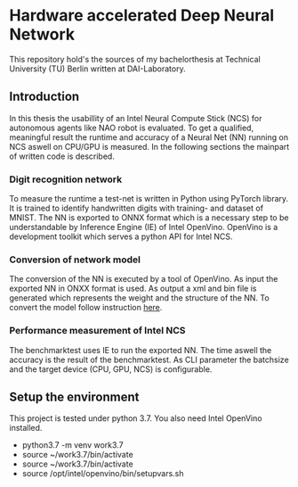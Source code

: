 # Hardware accelerated Deep Neural Network
This repository hold's the sources of my bachelorthesis at Technical University 
(TU) Berlin written at DAI-Laboratory.
## Introduction
In this thesis the usabillity of an Intel Neural Compute Stick (NCS) for 
autonomous agents like NAO robot is evaluated. To get a qualified, meaningful 
result the runtime and accuracy of a Neural Net (NN) running on NCS aswell on 
CPU/GPU is measured. In the following sections the mainpart of written code is 
described.

### Digit recognition network
To measure the runtime a test-net is written in Python using PyTorch library. 
It is trained to identify handwritten digits with training- and dataset of 
MNIST. The NN is exported to ONNX format which is a necessary step to be 
understandable by Inference Engine (IE) of Intel OpenVino. OpenVino is a 
development toolkit which serves a python API for Intel NCS.

### Conversion of network model
The conversion of the NN is executed by a tool of OpenVino. 
As input the exported NN in ONXX format is used. 
As output a xml and bin file is generated which represents the weight and the 
structure of the NN.
To convert the model follow instruction [here](https://docs.openvinotoolkit.org/latest/_docs_MO_DG_prepare_model_convert_model_Convert_Model_From_ONNX.html).

### Performance measurement of Intel NCS
The benchmarktest uses IE to run the exported NN. The time aswell the accuracy 
is the result of the benchmarktest. As CLI parameter the batchsize and the 
target device (CPU, GPU, NCS) is configurable.

## Setup the environment
This project is tested under python 3.7. You also need Intel OpenVino installed.
* python3.7 -m venv work3.7
* source ~/work3.7/bin/activate
* source ~/work3.7/bin/activate
* source /opt/intel/openvino/bin/setupvars.sh
